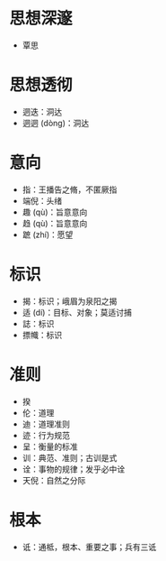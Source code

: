 # 思想深邃
* 覃思
# 思想透彻
* 迵迭：洞达
* 迵迵 (dòng)：洞达
# 意向
* 指：王播告之脩，不匿厥指
* 端倪：头绪
* 趣 (qù)：旨意意向
* 趋 (qù)：旨意意向
* 蹠 (zhí)：愿望
# 标识
* 揭：标识；峨眉为泉阳之揭
* 适 (dí)：目标、对象；莫适讨捕
* 誌：标识
* 摽幟：标识
# 准则
* 揆
* 伦：道理
* 迪：道理准则
* 迹：行为规范
* 呈：衡量的标准
* 训：典范、准则；古训是式
* 诠：事物的规律；发乎必中诠
* 天倪：自然之分际

# 根本
* 诋：通柢，根本、重要之事；兵有三诋
